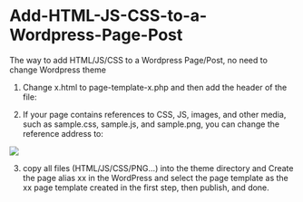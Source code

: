 # Add-HTML-JS-CSS-to-a-Wordpress-Page-Post
The way to add HTML/JS/CSS to a Wordpress Page/Post, no need to change Wordpress theme

1. Change x.html to page-template-x.php and then add the header of the file:

<?php
/*
Template Name: xx
*/
?>

2. If your page contains references to CSS, JS, images, and other media, such as sample.css, sample.js, and sample.png, you can change the reference address to:

<link href="<?php echo get_theme_file_uri( 'sample.css' ); ?>" rel="stylesheet" type="text/css" />
<script src="<?php echo get_theme_file_uri( 'sample.js' ); ?>" type="text/javascript"></script>
<img src="<?php echo get_theme_file_uri( 'sample.jpg' ); ?>" />

3. copy all files (HTML/JS/CSS/PNG...) into the theme directory and Create the page alias xx in the WordPress and select the page template as the xx page template created in the first step, then publish, and done.

